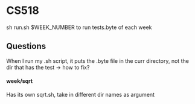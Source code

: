 # CS518
sh run.sh $WEEK_NUMBER to run tests.byte of each week

## Questions
When I run my .sh script, it puts the .byte file in the curr directory, not the dir that has the test -> how to fix?

#### week/sqrt
Has its own sqrt.sh, take in different dir names as argument